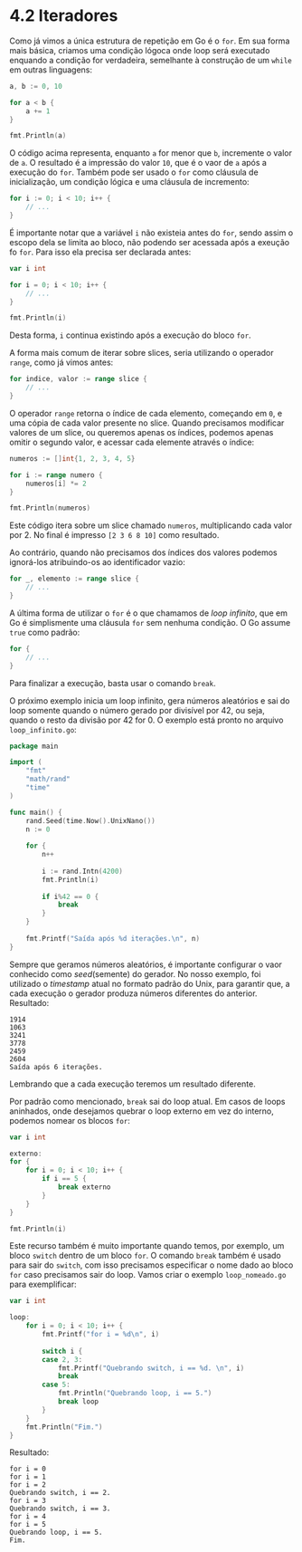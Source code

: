 # 4.2 Iteradores
Como já vimos a única estrutura de repetição em Go é o `for`. Em sua forma mais básica,
criamos uma condição lógoca onde loop será executado enquando a condição for verdadeira, 
semelhante à construção de um `while` em outras linguagens:
~~~go
a, b := 0, 10

for a < b {
    a += 1
}

fmt.Println(a)
~~~
O código acima representa, enquanto `a` for menor que `b`, incremente o valor de `a`. O 
resultado é a impressão do valor `10`, que é o vaor de `a` após a execução do `for`.
Também pode ser usado o `for` como cláusula de inicialização, um condição lógica e uma cláusula
de incremento:
~~~go
for i := 0; i < 10; i++ {
    // ...
}
~~~
É importante notar que a variável `i` não existeia antes do `for`, sendo assim o escopo dela
se limita ao bloco, não podendo ser acessada após a exeução fo `for`. Para isso ela precisa
ser declarada antes:
~~~go
var i int

for i = 0; i < 10; i++ {
    // ...
}

fmt.Println(i)
~~~
Desta forma, `i` continua existindo após a execução do bloco `for`.

A forma mais comum de iterar sobre slices, seria utilizando o operador `range`, como já
vimos antes:
~~~go
for indice, valor := range slice { 
    // ...
}
~~~
O operador `range` retorna o índice de cada elemento, começando em `0`, e uma cópia de cada
valor presente no slice. Quando precisamos modificar valores de um slice, ou queremos apenas
os índices, podemos apenas omitir o segundo valor, e acessar cada elemente através o índice:
~~~go
numeros := []int{1, 2, 3, 4, 5}

for i := range numero { 
    numeros[i] *= 2
}

fmt.Println(numeros)
~~~
Este código itera sobre um slice chamado `numeros`, multiplicando cada valor por 2. No final 
é impresso `[2 3 6 8 10]` como resultado.

Ao contrário, quando não precisamos dos índices dos valores podemos ignorá-los atribuindo-os
ao identificador vazio:
~~~go
for _, elemento := range slice { 
    // ...
}
~~~
A última forma de utilizar o `for` é o que chamamos de _loop infinito_, que em Go é simplismente
uma cláusula `for` sem nenhuma condição. O Go assume `true` como padrão:
~~~go
for { 
    // ...
}
~~~
Para finalizar a execução, basta usar o comando `break`.

O próximo exemplo inicia um loop infinito, gera números aleatórios e sai do loop somente
quando o número gerado por divisível por 42, ou seja, quando o resto da divisão por 42 for 
0. O exemplo está pronto no arquivo `loop_infinito.go`:
~~~go
package main

import (
    "fmt"
    "math/rand"
    "time"
)

func main() {
    rand.Seed(time.Now().UnixNano())
    n := 0
    
    for {
        n++
    
        i := rand.Intn(4200)
        fmt.Println(i)
    
        if i%42 == 0 {
            break
        }
    }
    
    fmt.Printf("Saída após %d iterações.\n", n)
}
~~~
Sempre que geramos números aleatórios, é importante configurar o vaor conhecido como _seed_(semente)
do gerador. No nosso exemplo, foi utilizado o _timestamp_ atual no formato padrão do Unix, 
para garantir que, a cada execução o gerador produza números diferentes do anterior.
Resultado:
````
1914
1063
3241
3778
2459
2604
Saída após 6 iterações.
````
Lembrando que a cada execução teremos um resultado diferente.

Por padrão como mencionado, `break` sai do loop atual. Em casos de loops aninhados, onde 
desejamos quebrar o loop externo em vez do interno, podemos nomear os blocos `for`:
~~~go
var i int

externo:
for {
    for i = 0; i < 10; i++ {
        if i == 5 {
            break externo
        }
    }
}

fmt.Println(i)
~~~
Este recurso também é muito importante quando temos, por exemplo, um bloco `switch` dentro de
um bloco `for`. O comando `break` também é usado para sair do `switch`, com isso precisamos
especificar o nome dado ao bloco `for` caso precisamos sair do loop. Vamos criar o exemplo
`loop_nomeado.go` para exemplificar:
~~~go
var i int

loop:
    for i = 0; i < 10; i++ {
        fmt.Printf("for i = %d\n", i)
    
        switch i {
        case 2, 3:
            fmt.Printf("Quebrando switch, i == %d. \n", i)
            break
        case 5:
            fmt.Println("Quebrando loop, i == 5.")
            break loop
        }
    }
    fmt.Println("Fim.")
}
~~~
Resultado:
````
for i = 0
for i = 1
for i = 2
Quebrando switch, i == 2. 
for i = 3
Quebrando switch, i == 3. 
for i = 4
for i = 5
Quebrando loop, i == 5.
Fim.
````

